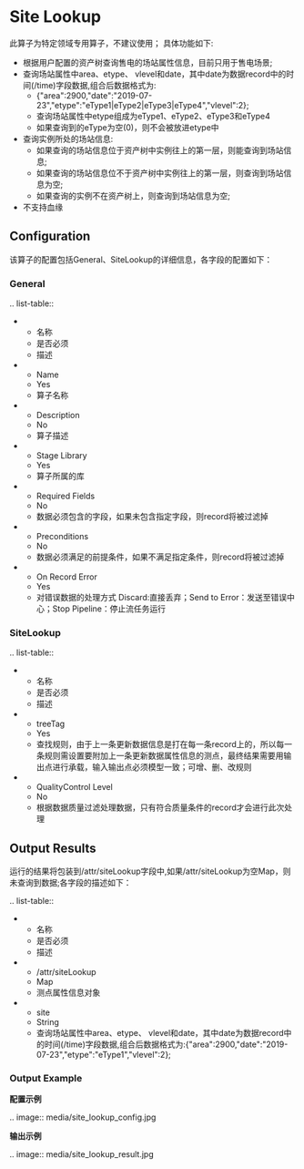 # Site Lookup

此算子为特定领域专用算子，不建议使用；
具体功能如下:
- 根据用户配置的资产树查询售电的场站属性信息，目前只用于售电场景;
- 查询场站属性中area、etype、 vlevel和date，其中date为数据record中的时间(/time)字段数据,组合后数据格式为:
    - {"area":2900,"date":"2019-07-23","etype":"eType1|eType2|eType3|eType4","vlevel":2};
    - 查询场站属性中etype组成为eType1、eType2、eType3和eType4
    - 如果查询到的eType为空(0)，则不会被放进etype中
- 查询实例所处的场站信息:
    - 如果查询的场站信息位于资产树中实例往上的第一层，则能查询到场站信息;
    - 如果查询的场站信息位不于资产树中实例往上的第一层，则查询到场站信息为空;
    - 如果查询的实例不在资产树上，则查询到场站信息为空;
- 不支持血缘


## Configuration

该算子的配置包括General、SiteLookup的详细信息，各字段的配置如下：

### General

.. list-table::

   * - 名称
     - 是否必须
     - 描述
   * - Name
     - Yes
     - 算子名称
   * - Description
     - No
     - 算子描述
   * - Stage Library
     - Yes
     - 算子所属的库
   * - Required Fields
     - No
     - 数据必须包含的字段，如果未包含指定字段，则record将被过滤掉
   * - Preconditions
     - No
     - 数据必须满足的前提条件，如果不满足指定条件，则record将被过滤掉
   * - On Record Error
     - Yes
     - 对错误数据的处理方式  Discard:直接丢弃；Send to Error：发送至错误中心；Stop Pipeline：停止流任务运行


### SiteLookup

.. list-table::

   * - 名称
     - 是否必须
     - 描述
   * - treeTag
     - Yes
     - 查找规则，由于上一条更新数据信息是打在每一条record上的，所以每一条规则需设置要附加上一条更新数据属性信息的测点，最终结果需要用输出点进行承载，输入输出点必须模型一致；可增、删、改规则
   * - QualityControl Level
     - No
     - 根据数据质量过滤处理数据，只有符合质量条件的record才会进行此次处理


## Output Results

运行的结果将包装到/attr/siteLookup字段中,如果/attr/siteLookup为空Map，则未查询到数据;各字段的描述如下：

.. list-table::

   * - 名称
     - 是否必须
     - 描述
   * - /attr/siteLookup
     - Map
     - 测点属性信息对象
   * - site
     - String
     - 查询场站属性中area、etype、 vlevel和date，其中date为数据record中的时间(/time)字段数据,组合后数据格式为:{"area":2900,"date":"2019-07-23","etype":"eType1","vlevel":2};


### Output Example

**配置示例**

.. image:: media/site_lookup_config.jpg

**输出示例**

.. image:: media/site_lookup_result.jpg

<!--end-->
